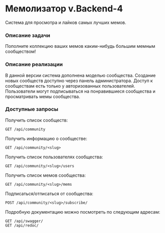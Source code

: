 # Мемолизатор v.Backend-4

Система для просмотра и лайков самых лучших мемов.

### Описание задачи

Пополните коллекцию ваших мемов каким-нибудь большим мемным сообществом!

### Описание реализации

В данной версии система дополнена моделью сообщества. Создание новых сообществ доступно через панель администратора. Доступ к сообществам есть только у авторизованных пользователей. Пользователи могут подписываться на понравившиеся сообщества и просматривать мемы сообщества.

### Доступные запросы

Получить список сообществ:

```
GET /api/community
```

Получить информацию о сообществе:

```
GET /api/community/<slug>
```

Получить список пользователях сообщества:

```
GET /api/community/<slug>/users
```

Получить список мемов сообщества:

```
GET /api/community/<slug>/mems
```

Подписаться/отписаться от сообщества:

```
POST /api/community/<slug>/subscribe/
```

Подробную документацию можно посмотреть по следующим адресам:

```
GET /api/swagger/
GET /api/redoc/
```
